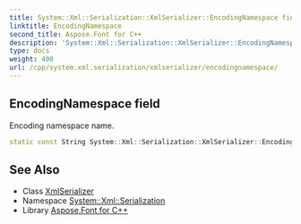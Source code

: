 ```yaml
---
title: System::Xml::Serialization::XmlSerializer::EncodingNamespace field
linktitle: EncodingNamespace
second_title: Aspose.Font for C++
description: 'System::Xml::Serialization::XmlSerializer::EncodingNamespace field. Encoding namespace name in C++.'
type: docs
weight: 400
url: /cpp/system.xml.serialization/xmlserializer/encodingnamespace/
---
```

## EncodingNamespace field


Encoding namespace name.

```cpp
static const String System::Xml::Serialization::XmlSerializer::EncodingNamespace
```

## See Also

* Class [XmlSerializer](../)
* Namespace [System::Xml::Serialization](../../)
* Library [Aspose.Font for C++](../../../)
